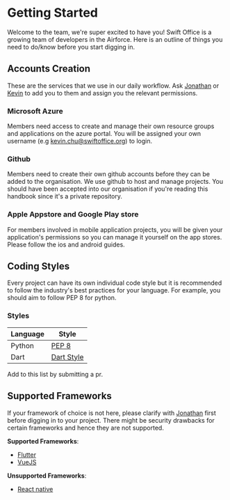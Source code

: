 # Getting Started

Welcome to the team, we're super excited to have you! Swift Office is a growing team of developers in the Airforce. Here is an outline of things you need to do/know before you start digging in.

## Accounts Creation

These are the services that we use in our daily workflow. Ask [Jonathan](https://github.com/voyager163) or [Kevin](https://github.com/19hours) to add you to them and assign you the relevant permissions.

### Microsoft Azure

Members need access to create and manage their own resource groups and applications on the azure portal. You will be assigned your own username (e.g kevin.chu@swiftoffice.org) to login.

### Github

Members need to create their own github accounts before they can be added to the organisation. We use github to host and manage projects. You should have been accepted into our organisation if you're reading this handbook since it's a private repository.

### Apple Appstore and Google Play store

For members involved in mobile application projects, you will be given your application's permissions so you can manage it yourself on the app stores. Please follow the ios and android guides.

## Coding Styles

Every project can have its own individual code style but it is recommended to follow the industry's best practices for your language. For example, you should aim to follow PEP 8 for python.

### Styles

| Language      | Style                                                                      | 
| ------------- |----------------------------------------------------------------------------| 
| Python        | [PEP 8](https://www.python.org/dev/peps/pep-0008/)                         | 
| Dart          | [Dart Style](https://dart.dev/guides/language/effective-dart/style)        | 

Add to this list by submitting a pr.

## Supported Frameworks

If your framework of choice is not here, please clarify with [Jonathan](https://github.com/voyager163) first before digging in to your project. There might be security drawbacks for certain frameworks and hence they are not supported.

**Supported Frameworks**:
- [Flutter](https://flutter.dev/)
- [VueJS](https://vuejs.org/)

**Unsupported Frameworks**:
- [React native](https://facebook.github.io/react-native/)
